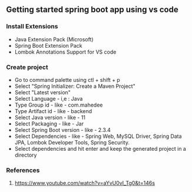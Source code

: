 ## Getting started spring boot app using vs code

### Install Extensions
- Java Extension Pack (Microsoft)
- Spring Boot Extension Pack
- Lombok Annotations Support for VS code


### Create project

- Go to command palette using ctl + shift + p
- Select "Spring Initializer: Create a Maven Project"
- Select "Latest version"
- Select Language - i,e : Java
- Type Group id - like - com.mahedee
- Type Artifact id - like - backend
- Select Java version - like - 11
- Select Packaging - like - Jar
- Select Spring Boot version - like - 2.3.4
- Select Dependencies - like - Spring Web, MySQL Driver, Spring Data JPA, Lombok Developer Tools, Spring Security.
- Select dependencies and hit enter and keep the generated project in a directory


### References
1. https://www.youtube.com/watch?v=aYvU0vI_Tg0&t=146s





